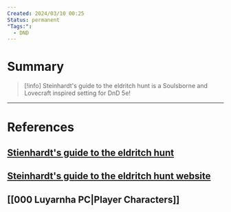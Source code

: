 ```yaml
---
Created: 2024/03/10 00:25
Status: permanent
"Tags:":
  - DND
---
```

# Summary

> [!info] Steinhardt's guide to the eldritch hunt is a Soulsborne and Lovecraft inspired setting for DnD 5e!


---
# References
## [Stienhardt's guide to the eldritch hunt](https://eldritch-hunt.backerkit.com/hosted_preorders)
## [Steinhardt's guide to the eldritch hunt website](https://www.monkeydm.com/1-steinhardt)
## [[000 Luyarnha PC|Player Characters]]